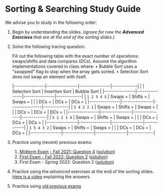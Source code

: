 # Sorting & Searching Study Guide

We advise you to study in the following order:

1. Begin by understanding the slides. 
(_ignore for now the **Advanced Exercises** that are at the end of the sorting slides_.)

2. Solve the following tracing question:

   Fill out the following table with the exact number of operations: swaps/shifts and data compares (DCs). Assume the algorithm implementations covered in class where:
       •  Bubble Sort uses a "swapped" flag to stop when the array gets sorted.
      •  Selection Sort does not swap an element with itself.

      |----------------|----------------|----------------|-------------|
      |                | Selection Sort | Insertion Sort | Bubble Sort |
      |----------------|----------------|----------------|-------------|
      |  `1 2 3 4 5`   | Swaps =        | Shifts =       | Swaps =     |
      |                | DCs   =        | DCs    =       | DCs   =     |
      |----------------|----------------|----------------|-------------|
      |  `5 4 3 2 1`   | Swaps =        | Shifts =       | Swaps =     |
      |                | DCs   =        | DCs    =       | DCs   =     |
      |----------------|----------------|----------------|-------------|
      |  `5 1 2 3 4`   | Swaps =        | Shifts =       | Swaps =     |
      |                | DCs   =        | DCs    =       | DCs   =     |
      |----------------|----------------|----------------|-------------|
      |  `1 5 4 3 2`   | Swaps =        | Shifts =       | Swaps =     |
      |                | DCs   =        | DCs    =       | DCs   =     |
      |----------------|----------------|----------------|-------------|

3. Practice using (recent) previous exams:
   1. [Midterm Exam - Fall 2021: Question 4](https://drive.google.com/file/d/1dAMSwZIaUHxgv95D3pNuzg9Qh0bcr_UY/view?usp=share_link) ([solution](https://drive.google.com/file/d/1JJMzZyC2iNYfi3XsEUYSThoFLZ-pvitw/view?usp=share_link))
   2. [First Exam - Fall 2022: Question 2](https://drive.google.com/file/d/1nJui0DRtQ-2B6baLzgz5yASaCvtnL9eT/view?usp=share_link) ([solution](https://drive.google.com/file/d/14YsAGziZOqFDc40crCYj0pAkfAUY9wMb/view?usp=share_link))
    3.  First Exam - Spring 2022: Question 2 ([solution](https://drive.google.com/file/d/1-f3Cn9s9qJGn0LVN4a268UyDiBexRouo/view?usp=share_link))

4. Practice using the _advanced_ exercises at the end of the sorting slides. 
[Here is a video](https://drive.google.com/file/d/1VNFGeoSQi04xGBRpS6mXdLk_Ktgw8mdE/view?usp=share_link) explaining the answers.

6. Practice using [old previous exams](https://docs.google.com/document/d/17SfDcoqVTrXCOfDPthRuwgHJCGsZWg3NGwCRDc56Vh8)